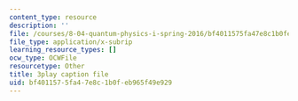 ```yaml
---
content_type: resource
description: ''
file: /courses/8-04-quantum-physics-i-spring-2016/bf4011575fa47e8c1b0feb965f49e929_fWCGM2auQPs.srt
file_type: application/x-subrip
learning_resource_types: []
ocw_type: OCWFile
resourcetype: Other
title: 3play caption file
uid: bf401157-5fa4-7e8c-1b0f-eb965f49e929
---
```


